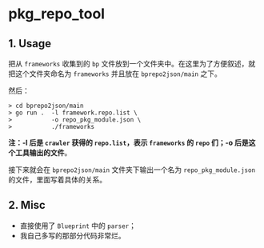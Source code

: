 # pkg_repo_tool

## 1. Usage

把从 `frameworks` 收集到的 `bp` 文件放到一个文件夹中。在这里为了方便叙述，就把这个文件夹命名为 `frameworks` 并且放在 `bprepo2json/main` 之下。

然后：

```shell
> cd bprepo2json/main
> go run .  -l framework.repo.list \
>           -o repo_pkg_module.json \
>           ./frameworks
```

**注：-l 后是 `crawler` 获得的 `repo.list`，表示 `frameworks` 的 `repo` 们；-o 后是这个工具输出的文件**。

接下来就会在 `bprepo2json/main` 文件夹下输出一个名为 `repo_pkg_module.json` 的文件，里面写着具体的关系。

## 2. Misc

* 直接使用了 `Blueprint` 中的 `parser`；
* 我自己多写的那部分代码非常烂。
